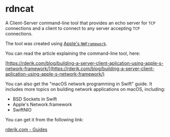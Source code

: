 # rdncat

A Client-Server command-line tool that provides an echo server for `TCP` connections and a client to connect to any server accepting `TCP` connections.

The tool was created using [Apple's `NWFramework`](https://developer.apple.com/documentation/network).

You can read the article explaining the command-line tool, here:

[https://rderik.com/blog/building-a-server-client-aplication-using-apple-s-network-framework/](https://rderik.com/blog/building-a-server-client-aplication-using-apple-s-network-framework/)


You can also get the "macOS network programming in Swift" guide. It includes more topics on building network applications on macOS, including:

+ BSD Sockets in Swift
+ Apple's Network.framework
+ SwiftNIO

You can get it from the following link:

[rderik.com - Guides](https://rderik.com/guides/)
